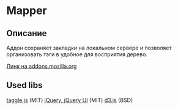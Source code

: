 # Mapper

## Описание

Аддон сохраняет закладки на локальном сервере и позволяет организовать тэги в удобное для восприятия дерево.

[Линк на addons.mozilla.org](https://addons.mozilla.org/en-US/firefox/addon/mapper/)

## Used libs

[taggle.js](https://github.com/okcoker/taggle.js) (MIT)
[jQuery, jQuery UI](https://github.com/jquery) (MIT)
[d3.js](https://d3js.org/) (BSD)